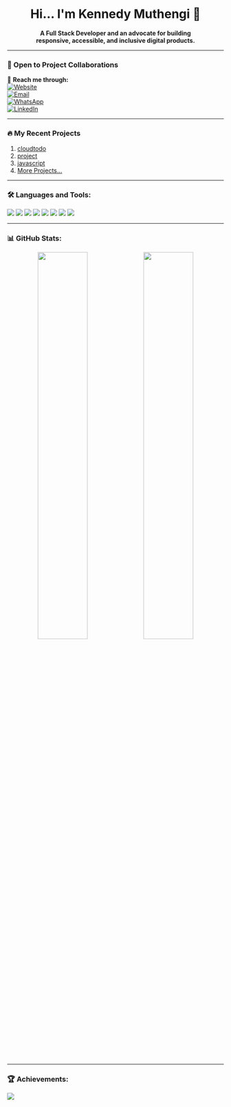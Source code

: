 <h1 align="center">Hi... I'm Kennedy Muthengi 👋</h1>

<p align="center">
  <b>A Full Stack Developer and an advocate for building <br> responsive, accessible, and inclusive digital products.</b>
</p>

---

### 🚀 Open to Project Collaborations  
🔗 **Reach me through:**  
[![Website](https://img.shields.io/badge/🌐-Website-informational)](https://yourdudeken.github.io/)  
[![Email](https://img.shields.io/badge/📧-Email-red)](mailto:kenmwendwamuthengi@gmail.com)  
[![WhatsApp](https://img.shields.io/badge/💬-WhatsApp-green)](https://wa.me/254759142986)  
[![LinkedIn](https://img.shields.io/badge/🔗-LinkedIn-blue)](https://linkedin.com/in/yourdudeken)

---

### 🔥 My Recent Projects
1. [cloudtodo](https://github.com/yourdudeken/cloudtodo)
2. [project](https://github.com/yourdudeken/project)
3. [javascript](https://github.com/yourdudeken/javascript)
4. [More Projects...](https://github.com/yourdudeken?tab=repositories)

---

### 🛠 Languages and Tools:
<p align="left">
  <img src="https://img.shields.io/badge/HTML5-E34F26?style=for-the-badge&logo=html5&logoColor=white"/>
  <img src="https://img.shields.io/badge/CSS3-1572B6?style=for-the-badge&logo=css3&logoColor=white"/>
  <img src="https://img.shields.io/badge/JavaScript-F7DF1E?style=for-the-badge&logo=javascript&logoColor=black"/>
  <img src="https://img.shields.io/badge/React-61DAFB?style=for-the-badge&logo=react&logoColor=black"/>
  <img src="https://img.shields.io/badge/Node.js-339933?style=for-the-badge&logo=node.js&logoColor=white"/>
  <img src="https://img.shields.io/badge/Express-000000?style=for-the-badge&logo=express&logoColor=white"/>
  <img src="https://img.shields.io/badge/MongoDB-47A248?style=for-the-badge&logo=mongodb&logoColor=white"/>
  <img src="https://img.shields.io/badge/MySQL-4479A1?style=for-the-badge&logo=mysql&logoColor=white"/>
</p>

---

### 📊 GitHub Stats:
<p align="center">
  <img src="https://github-readme-stats.vercel.app/api?username=yourdudeken&show_icons=true&theme=dark" width="48%" />
  <img src="https://github-readme-streak-stats.herokuapp.com/?user=yourdudeken&theme=dark" width="48%" />
</p>

---

### 🏆 Achievements:
<p align="left">
  <img src="https://github-profile-trophy.vercel.app/?username=yourdudeken&theme=onedark" />
</p>
